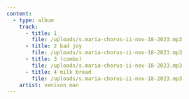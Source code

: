 ```yaml
---
content:
  - type: album
    track:
      - title: 1_
        file: /uploads/s.maria-chorus-ii-nov-18-2023.mp3
      - title: 2 bad joy
        file: /uploads/s.maria-chorus-ii-nov-18-2023.mp3
      - title: 3 (combo)
        file: /uploads/s.maria-chorus-ii-nov-18-2023.mp3
      - title: 4 milk bread
        file: /uploads/s.maria-chorus-ii-nov-18-2023.mp3
    artist: venison man
---
```

